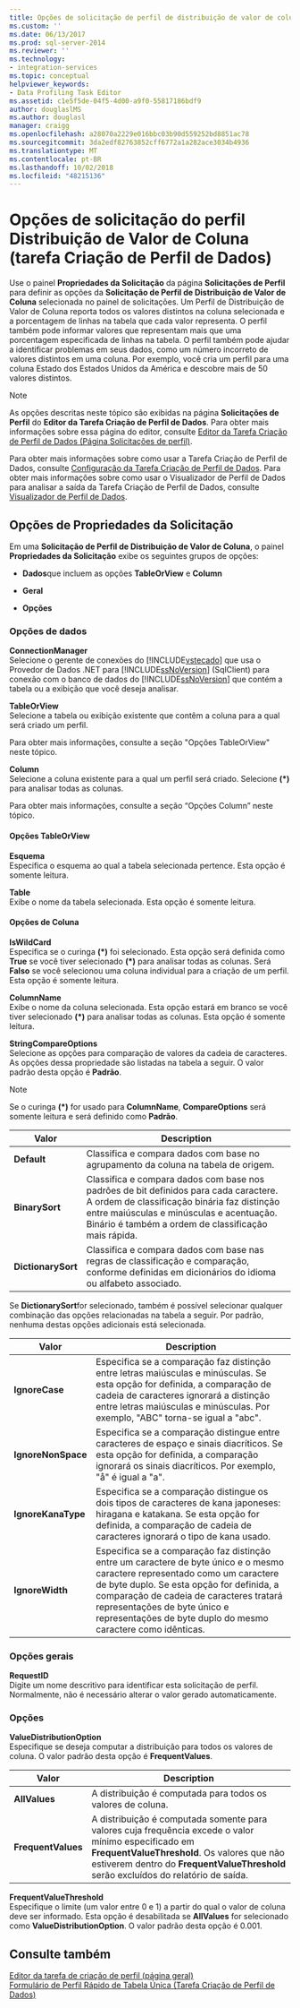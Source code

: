 ```yaml
---
title: Opções de solicitação de perfil de distribuição de valor de coluna (Tarefa Criação de Perfil de Dados) | Microsoft Docs
ms.custom: ''
ms.date: 06/13/2017
ms.prod: sql-server-2014
ms.reviewer: ''
ms.technology:
- integration-services
ms.topic: conceptual
helpviewer_keywords:
- Data Profiling Task Editor
ms.assetid: c1e5f5de-04f5-4d00-a9f0-55817186bdf9
author: douglaslMS
ms.author: douglasl
manager: craigg
ms.openlocfilehash: a28070a2229e016bbc03b90d559252bd8851ac78
ms.sourcegitcommit: 3da2edf82763852cff6772a1a282ace3034b4936
ms.translationtype: MT
ms.contentlocale: pt-BR
ms.lasthandoff: 10/02/2018
ms.locfileid: "48215136"
---
```

# <a name="column-value-distribution-profile-request-options-data-profiling-task"></a>Opções de solicitação do perfil Distribuição de Valor de Coluna (tarefa Criação de Perfil de Dados)
  Use o painel **Propriedades da Solicitação** da página **Solicitações de Perfil** para definir as opções da **Solicitação de Perfil de Distribuição de Valor de Coluna** selecionada no painel de solicitações. Um Perfil de Distribuição de Valor de Coluna reporta todos os valores distintos na coluna selecionada e a porcentagem de linhas na tabela que cada valor representa. O perfil também pode informar valores que representam mais que uma porcentagem especificada de linhas na tabela. O perfil também pode ajudar a identificar problemas em seus dados, como um número incorreto de valores distintos em uma coluna. Por exemplo, você cria um perfil para uma coluna Estado dos Estados Unidos da América e descobre mais de 50 valores distintos.  
  
> [!NOTE]  
>  As opções descritas neste tópico são exibidas na página **Solicitações de Perfil** do **Editor da Tarefa Criação de Perfil de Dados**. Para obter mais informações sobre essa página do editor, consulte [Editor da Tarefa Criação de Perfil de Dados &#40;Página Solicitações de perfil&#41;](data-profiling-task-editor-profile-requests-page.md).  
  
 Para obter mais informações sobre como usar a Tarefa Criação de Perfil de Dados, consulte [Configuração da Tarefa Criação de Perfil de Dados](data-profiling-task.md). Para obter mais informações sobre como usar o Visualizador de Perfil de Dados para analisar a saída da Tarefa Criação de Perfil de Dados, consulte [Visualizador de Perfil de Dados](data-profile-viewer.md).  
  
## <a name="request-properties-options"></a>Opções de Propriedades da Solicitação  
 Em uma **Solicitação de Perfil de Distribuição de Valor de Coluna**, o painel **Propriedades da Solicitação** exibe os seguintes grupos de opções:  
  
-   **Dados**que incluem as opções **TableOrView** e **Column**  
  
-   **Geral**  
  
-   **Opções**  
  
### <a name="data-options"></a>Opções de dados  
 **ConnectionManager**  
 Selecione o gerente de conexões do [!INCLUDE[vstecado](../../includes/vstecado-md.md)] que usa o Provedor de Dados .NET para [!INCLUDE[ssNoVersion](../../includes/ssnoversion-md.md)] (SqlClient) para conexão com o banco de dados do [!INCLUDE[ssNoVersion](../../includes/ssnoversion-md.md)] que contém a tabela ou a exibição que você deseja analisar.  
  
 **TableOrView**  
 Selecione a tabela ou exibição existente que contêm a coluna para a qual será criado um perfil.  
  
 Para obter mais informações, consulte a seção "Opções TableOrView" neste tópico.  
  
 **Column**  
 Selecione a coluna existente para a qual um perfil será criado. Selecione **(\*)** para analisar todas as colunas.  
  
 Para obter mais informações, consulte a seção “Opções Column” neste tópico.  
  
#### <a name="tableorview-options"></a>Opções TableOrView  
 **Esquema**  
 Especifica o esquema ao qual a tabela selecionada pertence. Esta opção é somente leitura.  
  
 **Table**  
 Exibe o nome da tabela selecionada. Esta opção é somente leitura.  
  
#### <a name="column-options"></a>Opções de Coluna  
 **IsWildCard**  
 Especifica se o curinga **(\*)** foi selecionado. Esta opção será definida como **True** se você tiver selecionado **(\*)** para analisar todas as colunas. Será **Falso** se você selecionou uma coluna individual para a criação de um perfil. Esta opção é somente leitura.  
  
 **ColumnName**  
 Exibe o nome da coluna selecionada. Esta opção estará em branco se você tiver selecionado **(\*)** para analisar todas as colunas. Esta opção é somente leitura.  
  
 **StringCompareOptions**  
 Selecione as opções para comparação de valores da cadeia de caracteres. As opções dessa propriedade são listadas na tabela a seguir. O valor padrão desta opção é **Padrão**.  
  
> [!NOTE]  
>  Se o curinga **(\*)** for usado para **ColumnName**, **CompareOptions** será somente leitura e será definido como **Padrão**.  
  
|Valor|Description|  
|-----------|-----------------|  
|**Default**|Classifica e compara dados com base no agrupamento da coluna na tabela de origem.|  
|**BinarySort**|Classifica e compara dados com base nos padrões de bit definidos para cada caractere. A ordem de classificação binária faz distinção entre maiúsculas e minúsculas e acentuação. Binário é também a ordem de classificação mais rápida.|  
|**DictionarySort**|Classifica e compara dados com base nas regras de classificação e comparação, conforme definidas em dicionários do idioma ou alfabeto associado.|  
  
 Se **DictionarySort**for selecionado, também é possível selecionar qualquer combinação das opções relacionadas na tabela a seguir. Por padrão, nenhuma destas opções adicionais está selecionada.  
  
|Valor|Description|  
|-----------|-----------------|  
|**IgnoreCase**|Especifica se a comparação faz distinção entre letras maiúsculas e minúsculas. Se esta opção for definida, a comparação de cadeia de caracteres ignorará a distinção entre letras maiúsculas e minúsculas. Por exemplo, "ABC" torna-se igual a "abc".|  
|**IgnoreNonSpace**|Especifica se a comparação distingue entre caracteres de espaço e sinais diacríticos. Se esta opção for definida, a comparação ignorará os sinais diacríticos. Por exemplo, "å" é igual a "a".|  
|**IgnoreKanaType**|Especifica se a comparação distingue os dois tipos de caracteres de kana japoneses: hiragana e katakana. Se esta opção for definida, a comparação de cadeia de caracteres ignorará o tipo de kana usado.|  
|**IgnoreWidth**|Especifica se a comparação faz distinção entre um caractere de byte único e o mesmo caractere representado como um caractere de byte duplo. Se esta opção for definida, a comparação de cadeia de caracteres tratará representações de byte único e representações de byte duplo do mesmo caractere como idênticas.|  
  
### <a name="general-options"></a>Opções gerais  
 **RequestID**  
 Digite um nome descritivo para identificar esta solicitação de perfil. Normalmente, não é necessário alterar o valor gerado automaticamente.  
  
### <a name="options"></a>Opções  
 **ValueDistributionOption**  
 Especifique se deseja computar a distribuição para todos os valores de coluna. O valor padrão desta opção é **FrequentValues**.  
  
|Valor|Description|  
|-----------|-----------------|  
|**AllValues**|A distribuição é computada para todos os valores de coluna.|  
|**FrequentValues**|A distribuição é computada somente para valores cuja frequência excede o valor mínimo especificado em **FrequentValueThreshold**. Os valores que não estiverem dentro do **FrequentValueThreshold** serão excluídos do relatório de saída.|  
  
 **FrequentValueThreshold**  
 Especifique o limite (um valor entre 0 e 1) a partir do qual o valor de coluna deve ser informado. Esta opção é desabilitada se **AllValues** for selecionado como **ValueDistributionOption**. O valor padrão desta opção é 0.001.  
  
## <a name="see-also"></a>Consulte também  
 [Editor da tarefa de criação de perfil &#40;página geral&#41;](../general-page-of-integration-services-designers-options.md)   
 [Formulário de Perfil Rápido de Tabela Única &#40;Tarefa Criação de Perfil de Dados&#41;](single-table-quick-profile-form-data-profiling-task.md)  
  
  
